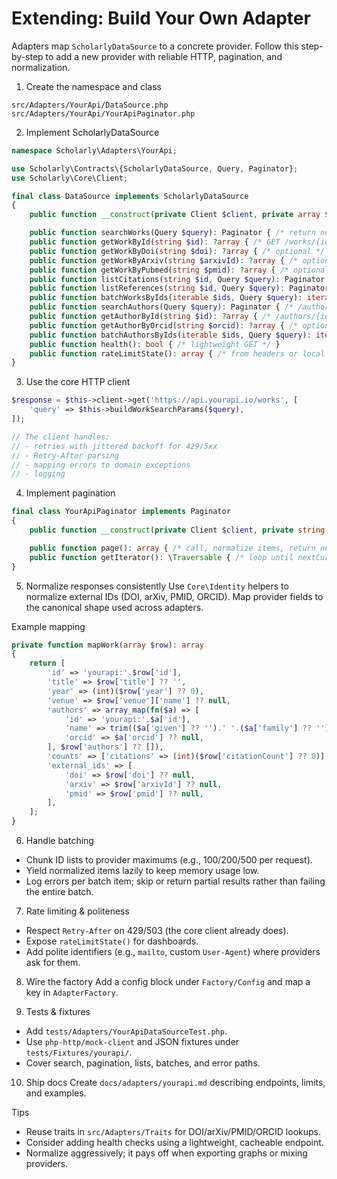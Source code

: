# Extending: Build Your Own Adapter

Adapters map `ScholarlyDataSource` to a concrete provider. Follow this step-by-step to add a new provider with reliable HTTP, pagination, and normalization.

1) Create the namespace and class
```
src/Adapters/YourApi/DataSource.php
src/Adapters/YourApi/YourApiPaginator.php
```

2) Implement ScholarlyDataSource
```php
namespace Scholarly\Adapters\YourApi;

use Scholarly\Contracts\{ScholarlyDataSource, Query, Paginator};
use Scholarly\Core\Client;

final class DataSource implements ScholarlyDataSource
{
    public function __construct(private Client $client, private array $config = []) {}

    public function searchWorks(Query $query): Paginator { /* return new YourApiPaginator(...) */ }
    public function getWorkById(string $id): ?array { /* GET /works/{id} */ }
    public function getWorkByDoi(string $doi): ?array { /* optional */ }
    public function getWorkByArxiv(string $arxivId): ?array { /* optional */ }
    public function getWorkByPubmed(string $pmid): ?array { /* optional */ }
    public function listCitations(string $id, Query $query): Paginator { /* /citations */ }
    public function listReferences(string $id, Query $query): Paginator { /* /references */ }
    public function batchWorksByIds(iterable $ids, Query $query): iterable { /* chunk + yield */ }
    public function searchAuthors(Query $query): Paginator { /* /authors */ }
    public function getAuthorById(string $id): ?array { /* /authors/{id} */ }
    public function getAuthorByOrcid(string $orcid): ?array { /* optional */ }
    public function batchAuthorsByIds(iterable $ids, Query $query): iterable { /* chunk + yield */ }
    public function health(): bool { /* lightweight GET */ }
    public function rateLimitState(): array { /* from headers or local counters */ }
}
```

3) Use the core HTTP client
```php
$response = $this->client->get('https://api.yourapi.io/works', [
    'query' => $this->buildWorkSearchParams($query),
]);

// The client handles:
// - retries with jittered backoff for 429/5xx
// - Retry-After parsing
// - mapping errors to domain exceptions
// - logging
```

4) Implement pagination
```php
final class YourApiPaginator implements Paginator
{
    public function __construct(private Client $client, private string $url, private array $params) {}

    public function page(): array { /* call, normalize items, return nextCursor */ }
    public function getIterator(): \Traversable { /* loop until nextCursor is null */ }
}
```

5) Normalize responses consistently
Use `Core\Identity` helpers to normalize external IDs (DOI, arXiv, PMID, ORCID). Map provider fields to the canonical shape used across adapters.

Example mapping
```php
private function mapWork(array $row): array
{
    return [
        'id' => 'yourapi:'.$row['id'],
        'title' => $row['title'] ?? '',
        'year' => (int)($row['year'] ?? 0),
        'venue' => $row['venue']['name'] ?? null,
        'authors' => array_map(fn($a) => [
            'id' => 'yourapi:'.$a['id'],
            'name' => trim(($a['given'] ?? '').' '.($a['family'] ?? '')),
            'orcid' => $a['orcid'] ?? null,
        ], $row['authors'] ?? []),
        'counts' => ['citations' => (int)($row['citationCount'] ?? 0)],
        'external_ids' => [
            'doi' => $row['doi'] ?? null,
            'arxiv' => $row['arxivId'] ?? null,
            'pmid' => $row['pmid'] ?? null,
        ],
    ];
}
```

6) Handle batching
- Chunk ID lists to provider maximums (e.g., 100/200/500 per request).
- Yield normalized items lazily to keep memory usage low.
- Log errors per batch item; skip or return partial results rather than failing the entire batch.

7) Rate limiting & politeness
- Respect `Retry-After` on 429/503 (the core client already does).
- Expose `rateLimitState()` for dashboards.
- Add polite identifiers (e.g., `mailto`, custom `User-Agent`) where providers ask for them.

8) Wire the factory
Add a config block under `Factory/Config` and map a key in `AdapterFactory`.

9) Tests & fixtures
- Add `tests/Adapters/YourApiDataSourceTest.php`.
- Use `php-http/mock-client` and JSON fixtures under `tests/Fixtures/yourapi/`.
- Cover search, pagination, lists, batches, and error paths.

10) Ship docs
Create `docs/adapters/yourapi.md` describing endpoints, limits, and examples.

Tips
- Reuse traits in `src/Adapters/Traits` for DOI/arXiv/PMID/ORCID lookups.
- Consider adding health checks using a lightweight, cacheable endpoint.
- Normalize aggressively; it pays off when exporting graphs or mixing providers.

